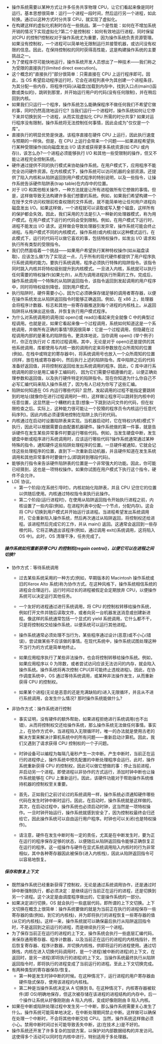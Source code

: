 * 操作系统需要以某种方式让许多任务共享物理 CPU，让它们看起来像是同时运行。基本思想很简单：运行一个进程一段时间，然后运行另一个进程，如此轮换。通过以这种方式时分共享 CPU，就实现了虚拟化。
* 在构建这样的虚拟化机制时存在一些挑战。第一个是性能：如何在不增加系统开销的情况下实现虚拟化?第二个是控制权：如何有效地运行进程，同时保留对CPU 的控制?控制权对于操作系统尤为重要，因为操作系统负责资源管理。如果没有控制权，一个进程可以简单地无限制运行并接管机器，或访问没有权限的信息。因此，在保持控制权的同时获得高性能，这是构建操作系统的主要挑战之一。
* 为了使程序尽可能快地运行，操作系统开发人员想出了一种技术——我们称之为受限的直接执行(limited direct execution)。
* 这个概念的"直接执行"部分很简单：只需直接在 CPU 上运行程序即可。因此，当 OS 希望启动程序运行时，它会在进程列表中为其创建一个进程条目，为其分配一些内存，将程序代码(从磁盘)加载到内存中，找到入口点(main()函数或类似的)，跳转到那里，并开始运行用户的代码(没有任何限制)，并在稍后回到内核。
* 如果我们只运行一个程序，操作系统怎么能确保程序不做任何我们不希望它做的事，同时仍然高效地运行它? 当我们运行一个进程时，操作系统如何让它停下来并切换到另一个进程，从而实现虚拟化 CPU 所需的时分共享? 如果对运行程序没有限制，操作系统将无法控制任何事情，因此会成为"仅仅是一个库"。
* 直接执行的明显优势是快速。该程序直接在硬件 CPU 上运行，因此执行速度与预期的一样快。但是，在 CPU 上运行会带来一个问题——如果进程希望执行某种受限操作(如向磁盘发出 I/O 请求或获得更多系统资源(如 CPU 或内存))，该怎么办?一个进程必须能够执行 I/O 和其他一些受限制的操作，但又不能让进程完全控制系统。
* 硬件通过提供不同的执行模式来协助操作系统。在用户模式下，应用程序不能完全访问硬件资源。在内核模式下，操作系统可以访问机器的全部资源。还提供了陷入内核和从陷阱返回到用户模式程序的特别说明，以及一些指令，让操作系统告诉硬件陷阱表(trap table)在内存中的位置。
* 对于 I/O 和其他相关操作，一种方法就是让所有进程做所有它想做的事情。但是，这样做导致无法构建许多我们想要的系统。例如，如果我们希望构建一个在授予文件访问权限前检查权限的文件系统，就不能简单地让任何用户进程向磁盘发出 I/O。如果这样做，一个进程就可以读取或写入整个磁盘，这样所有的保护都会失效。因此，我们采用的方法是引入一种新的处理器模式，称为用户模式。在用户模式下运行的代码会受到限制。例如，在用户模式下运行时，进程不能发出 I/O 请求。这样做会导致处理器引发异常，操作系统可能会终止进程。与用户模式不同的内核模式，操作系统(或内核)就以这种模式运行。在此模式下，运行的代码可以做它喜欢的事，包括特权操作，如发出 I/O 请求和执行所有类型的受限指令。
* 我们仍然面临着一个挑战——如果用户希望执行某种特权操作(如从磁盘读取)，应该怎么做?为了实现这一点，几乎所有的现代硬件都提供了用户程序执行系统调用的能力。要执行系统调用，程序必须执行特殊的陷阱指令。该指令同时跳入内核并将特权级别提升到内核模式。一旦进入内核，系统就可以执行任何需要的特权操作(如果允许)，从而为调用进程执行所需的工作。完成后，操作系统调用一个特殊的从陷阱返回指令，该指令返回到发起调用的用户程序中，同时将特权级别降低，回到用户模式。
* 执行陷阱时，硬件需要小心，因为它必须确保存储足够的调用者寄存器，以便在操作系统发出从陷阱返回指令时能够正确返回。例如，在 x86 上，处理器会将程序计数器、标志和其他一些寄存器推送到每个进程的内核栈上。从返回陷阱将从栈弹出这些值，并恢复执行用户模式程序。
* 为什么对系统调用的调用(如 open()或 read())看起来完全就像 C 中的典型过程调用。也就是说，如果它看起来像一个过程调用，系统如何知道这是一个系统调用，并做所有正确的事情?原因很简单：它是一个过程调用，但隐藏在过程调用内部的是著名的陷阱指令。更具体地说，当你调用 open() (举个例子)时，你正在执行对 C 库的过程调用。其中，无论是对于 open()还是提供的其他系统调用，库都使用与内核一致的调用约定来将参数放在众所周知的位置(例如，在栈中或特定的寄存器中)，将系统调用号也放入一个众所周知的位置(同样，放在栈或寄存器中)，然后执行上述的陷阱指令。库中陷阱之后的代码准备好返回值，并将控制权返回给发出系统调用的程序。因此，C 库中进行系统调用的部分是用汇编手工编码的，
    因为它们需要仔细遵循约定，以便正确处理参数和返回值，以及执行硬件特定的陷阱指令。现在你知道为什么你自己不必写汇编代码来陷入操作系统了，因为有人已经为你写了这些汇编。
* 陷阱如何知道在 OS 内运行哪些代码? 显然，发起调用的过程不能指定要跳转到的地址(就像你在进行过程调用时一样)，这样做让程序可以跳转到内核中的任意位置，这显然是一个糟糕的主意(想象一下跳到访问文件的代码，但在权限检查之后。实际上，这种能力很可能让一个狡猾的程序员令内核运行任意代码序列)。因此内核必须谨慎地控制在陷阱上执行的代码。
* 内核通过在启动时设置陷阱表来实现。当机器启动时，它在特权(内核)模式下执行，因此可以根据需要自由配置机器硬件。操作系统做的第一件事，就是告诉硬件在发生某些异常事件时要运行哪些代码。例如，当发生硬盘中断，发生键盘中断或程序进行系统调用时，应该运行哪些代码?操作系统通常通过某种特殊的指令，通知硬件这些陷阱处理程序的位置。一旦硬件被通知，它就会记住这些处理程序的位置，直到下一次重新启动机器，并且硬件知道在发生系统调用和其他异常事件时要做什么(即跳转到哪段代码)。
* 能够执行指令来告诉硬件陷阱表的位置是一个非常强大的功能。因此，你可能已经猜到，这也是一项特权操作。如果你试图在用户模式下执行这个指令，硬件不会允许。
* LDE 协议。
    * 第一个阶段(在系统引导时)，内核初始化陷阱表，并且 CPU 记住它的位置以供随后使用。内核通过特权指令来执行此操作。
    * 第二个阶段(运行进程时)，在使用从陷阱返回指令开始执行进程之前，内核设置了一些内容(例如，在进程列表中分配一个节点，分配内存)。这会将 CPU 切换到用户模式并开始运行该进程。当进程希望发出系统调用时，它会重新陷入操作系统，然后再次通过从陷阱返回，将控制权还给进程。该进程然后完成它的工作，并从 main() 返回。这通常会返回到一些存根代码，它将正确退出该程序(例如，通过调用 exit()系统调用，这将陷入 OS 中)。此时，OS 清理干净，任务完成了。

##### 操作系统如何重新获得 CPU 的控制权(regain control)，以便它可以在进程之间切换?

* 协作方式：等待系统调用
    * 过去某些系统采用的一种方式(例如，早期版本的 Macintosh 操作系统或旧的Xerox Alto 系统)称为协作方式。在这种风格下，操作系统相信系统的进程会合理运行。运行时间过长的进程被假定会定期放弃 CPU，以便操作系统可以决定运行其他任务。
      
    * 一个友好的进程通过进行系统调用，将 CPU 的控制权转移给操作系统，例如打开文件并随后读取文件，或者向另一台机器发送消息或创建新进程。像这样的系统通常包括一个显式的 yield 系统调用，它什么都不干，只是将控制权交给操作系统，以便系统可以运行其他进程。
      
    * 操作系统通常必须处理不当行为，某些程序通过设计(恶意)或不小心(错误)，尝试做某些不应该做的事情。在现代系统中，操作系统试图处理这种不当行为的方式是简单地终止。

    * 如果应用程序执行了某些非法操作，也会将控制转移给操作系统。例如，如果应用程序以 0 为除数，或者尝试访问应该无法访问的内存，就会陷入操作系统。操作系统将再次控制 CPU(并可能终止违规进程)。因此，在协作调度系统中，OS 通过等待系统调用，或某种非法操作发生，从而重新获得 CPU 的控制权。
      
    * 如果某个进程(无论是恶意的还是充满缺陷的)进入无限循环，并且从不进行系统调用，会发生什么情况? 那时操作系统能做什么?
    
* 非协作方式：操作系统进行控制
    * 事实证明，没有硬件的额外帮助，如果进程拒绝进行系统调用(也不出错)，从而将控制权交还给操作系统，那么操作系统无法做任何事情。事实上，在协作方式中，当进程陷入无限循环时，唯一的办法就是使用古老的解决方案来解决计算机系统中的所有问题——重新启动计算机。因此，我们又遇到了请求获得 CPU 控制权的一个子问题。
      
    * 时钟设备可以编程为每隔几毫秒产生一次中断。产生中断时，当前正在运行的进程停止，操作系统中预先配置的中断处理程序会运行。此时，操作系统重新获得 CPU 的控制权，因此可以做它想做的事：停止当前进程，并启动另一个进程。即使进程以非协作的方式运行，添加时钟中断也让操作系统能够在 CPU 上重新运行。因此，该硬件功能对于帮助操作系统维持机器的控制权至关重要。
      
    * 首先，正如我们之前讨论过的系统调用一样，操作系统必须通知硬件哪些代码在发生时钟中断时运行。因此，在启动时，操作系统就是这样做的。其次，在启动过程中，操作系统也必须启动时钟，这当然是一项特权操作。一旦时钟开始运行，操作系统就感到安全了，因为控制权最终会归还给它，因此操作系统可以自由运行用户程序。时钟也可以关闭(也是特权操作)。
      
    * 请注意，硬件在发生中断时有一定的责任，尤其是在中断发生时，要为正在运行的程序保存足够的状态，以便随后从陷阱返回指令能够正确恢复正在运行的程序。这一组操作与硬件在显式系统调用陷入内核时的行为非常相似，其中各种寄存器因此被保存(进入内核栈)，因此从陷阱返回指令可以容易地恢复。

##### 保存和恢复上下文
* 既然操作系统已经重新获得了控制权，无论是通过系统调用协作，还是通过时钟中断强制执行，都必须决定：是继续运行当前正在运行的进程，还是切换到另一个进程。这个决定是由调度程序做出的，它是操作系统的一部分。
* 如果决定进行切换，OS 就会执行一些底层代码，即所谓的上下文切换。上下文切换在概念上很简单：操作系统要做的就是为当前正在执行的进程保存一些寄存器的值(例如，到它的内核栈)，并为即将执行的进程恢复一些寄存器的值(从它的内核栈)。这样一来，操作系统就可以确保最后执行从陷阱返回指令时，不是返回到之前运行的进程，而是继续执行另一个进程。
* 为了保存当前正在运行的进程的上下文，操作系统会执行一些底层汇编代码，来保存通用寄存器、程序计数器，以及当前正在运行的进程的内核栈指针，然后恢复寄存器、程序计数器，并切换内核栈，供即将运行的进程使用。通过切换栈，内核在进入切换代码调用时，是一个进程(被中断的进程)的上下文，在返回时，是另一进程(即将执行的进程)的上下文。当操作系统最终执行从陷阱返回指令时，即将执行的进程变成了当前运行的进程。至此上下文切换完成。
* 有两种类型的寄存器保存/恢复。
  * 第一种是发生时钟中断的时候。在这种情况下，运行进程的用户寄存器由硬件隐式保存，使用该进程的内核栈。
  * 第二种是当操作系统决定从 A 切换到 B。在这种情况下，内核寄存器被软件(即 OS)明确地保存，但这次被存储在该进程的进程结构的内存中。后一个操作让系统从好像刚刚由 A 陷入内核，变成好像刚刚由 B 陷入内核。
* 如果在中断或陷阱处理过程中发生另一个中断，那么操作系统需要关心发生了什么。操作系统可能简单地决定，在中断处理期间禁止中断。这样做可以确保在处理一个中断时，不会将其他中断交给 CPU。当然，操作系统这样做必须小心。禁用中断时间过长可能导致丢失中断，这(在技术上)是不好的。
* 操作系统还开发了许多复杂的加锁方案，以保护对内部数据结构的并发访问。这使得多个活动可以同时在内核中进行，特别适用于多处理器。
